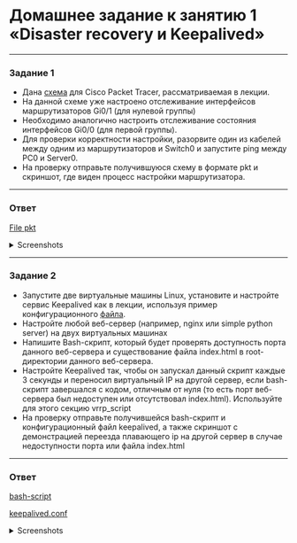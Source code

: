 # Домашнее задание к занятию 1 «Disaster recovery и Keepalived»
------


### Задание 1
- Дана [схема](1/hsrp_advanced.pkt) для Cisco Packet Tracer, рассматриваемая в лекции.
- На данной схеме уже настроено отслеживание интерфейсов маршрутизаторов Gi0/1 (для нулевой группы)
- Необходимо аналогично настроить отслеживание состояния интерфейсов Gi0/0 (для первой группы).
- Для проверки корректности настройки, разорвите один из кабелей между одним из маршрутизаторов и Switch0 и запустите ping между PC0 и Server0.
- На проверку отправьте получившуюся схему в формате pkt и скриншот, где виден процесс настройки маршрутизатора.

------
### Ответ

[File pkt](https://github.com/kawahaweto/sflt/blob/main/disaster-recovery/hsrp_advanced.pkt)

<details>

   
   <summary>Screenshots</summary>

![Alt text](https://github.com/kawahaweto/sflt/blob/main/disaster-recovery/t1_router1%262.png "routers")

![Alt text](https://github.com/kawahaweto/sflt/blob/main/disaster-recovery/t1_ping.png)

</details>

   ------

### Задание 2
- Запустите две виртуальные машины Linux, установите и настройте сервис Keepalived как в лекции, используя пример конфигурационного [файла](1/keepalived-simple.conf).
- Настройте любой веб-сервер (например, nginx или simple python server) на двух виртуальных машинах
- Напишите Bash-скрипт, который будет проверять доступность порта данного веб-сервера и существование файла index.html в root-директории данного веб-сервера.
- Настройте Keepalived так, чтобы он запускал данный скрипт каждые 3 секунды и переносил виртуальный IP на другой сервер, если bash-скрипт завершался с кодом, отличным от нуля (то есть порт веб-сервера был недоступен или отсутствовал index.html). Используйте для этого секцию vrrp_script
- На проверку отправьте получившейся bash-скрипт и конфигурационный файл keepalived, а также скриншот с демонстрацией переезда плавающего ip на другой сервер в случае недоступности порта или файла index.html

------
### Ответ
[bash-script](https://github.com/kawahaweto/sflt/blob/main/disaster-recovery/check_nginx.sh)

[keepalived.conf](https://github.com/kawahaweto/sflt/blob/main/disaster-recovery/keepalived.conf)   

   <details>

   <summary>Screenshots</summary>

![text](https://github.com/kawahaweto/sflt/blob/main/disaster-recovery/t2_backupstate2.png)
![text](https://github.com/kawahaweto/sflt/blob/main/disaster-recovery/t2_backupstate.png)
![text](https://github.com/kawahaweto/sflt/blob/main/disaster-recovery/t2_failed_to_master.png)
![text](./t2_master_state.png)
</details>
